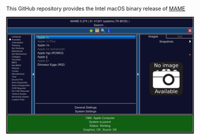 This GitHub repository provides the Intel macOS binary release of [MAME](https://github.com/mamedev/mame)

![MAME 0.274](https://github.com/appleiifanclub/mame/blob/0c6e1ac296c70b6bcf2f49fba36f1fc7bc25ca05/image/mame0274-x86.png?raw=true)
